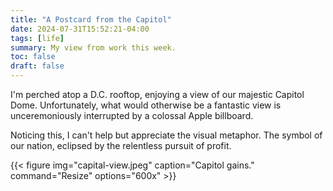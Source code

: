 ```yaml
---
title: "A Postcard from the Capitol"
date: 2024-07-31T15:52:21-04:00
tags: [life]
summary: My view from work this week.
toc: false
draft: false
---
```


I'm perched atop a D.C. rooftop, enjoying a view of our majestic Capitol Dome. Unfortunately, what would otherwise be a fantastic view is unceremoniously interrupted by a colossal Apple billboard.

Noticing this, I can't help but appreciate the visual metaphor. The symbol of our nation, eclipsed by the relentless pursuit of profit.

{{< figure
img="capital-view.jpeg"
caption="Capitol gains."
command="Resize"
options="600x" >}}